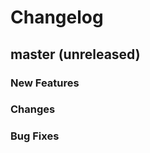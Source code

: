 # Changelog

## master (unreleased)

### New Features

### Changes

### Bug Fixes


[@enriikke]: https://github.com/Enriikke
